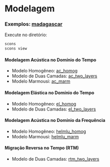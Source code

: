 # Modelagem

### Exemplos: [madagascar](m8r)

Execute no diretório:
```python
scons
scons view
```

#### Modelagem Acústica no Domínio do Tempo

- Modelo Homogêneo: [ac_homog](m8r/ac_homog)
- Modelo de Duas Camadas: [ac_two_layers](m8r/ac_two_layers)
- Modelo Marmousi: [ac_marm](m8r/ac_marm)


#### Modelagem Elástica no Domínio do Tempo

- Modelo Homogêneo: [el_homog](m8r/el_homog)
- Modelo de Duas Camadas: [el_two_layers](m8r/el_two_layers)

#### Modelagem Acústica no Domínio da Frequência

- Modelo Homogêneo: [helmlu_homog](m8r/helmlu_homog)
- Modelo Marmousi: [helmlu_marm](m8r/helmlu_marm)

#### Migração Reversa no Tempo (RTM)

- Modelo de Duas Camadas: [rtm_two_layers](m8r/rtm_two_layers)
